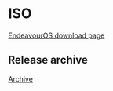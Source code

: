 # ISO
[EndeavourOS download page](https://endeavouros.com/download)
## Release archive
[Archive](https://github.com/endeavouros-team/ISO/releases/tag/1-EndeavourOS-ISO-releases-archive)
